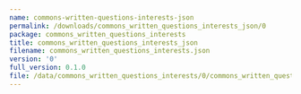 ```yaml
---
name: commons-written-questions-interests-json
permalink: /downloads/commons_written_questions_interests_json/0
package: commons_written_questions_interests
title: commons_written_questions_interests_json
filename: commons_written_questions_interests.json
version: '0'
full_version: 0.1.0
file: /data/commons_written_questions_interests/0/commons_written_questions_interests.json
---
```

